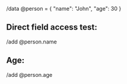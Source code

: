 /data @person = {
  "name": "John",
  "age": 30
}

## Direct field access test:
/add @person.name

## Age: 
/add @person.age